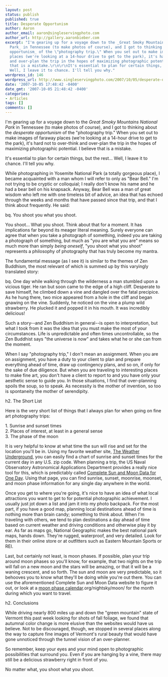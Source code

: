 ```yaml
---
layout: post
status: publish
published: true
title: Desperate Opportunism
author: Aaron
author_email: aaron@singleservingphoto.com
author_url: http://gallery.aaronbieber.com
excerpt: "I'm gearing up for a voyage down to the _Great Smoky Mountains National
  Park_ in Tennessee (to make photos of course), and I got to thinking about the _desperate
  opportunism_ of the \"photography trip.\" When you set out to make images of faraway
  places (we're looking at a 14-hour drive to get to the park), it's hard not to over-think
  and over-plan the trip in the hopes of maximizing photographic potential. I believe
  that is a mistake.\r\n\r\nIt's essential to plan for certain things, but the rest...
  Well, I leave it to chance. I'll tell you why."
wordpress_id: 146
wordpress_url: http://www.singleservingphoto.com/2007/10/05/desperate-opportunism/
date: '2007-10-05 17:48:42 -0400'
date_gmt: '2007-10-05 21:48:42 -0400'
categories:
- Articles
tags: []
comments: []
---
```

I'm gearing up for a voyage down to the _Great Smoky Mountains National
Park_ in Tennessee (to make photos of course), and I got to thinking
about the _desperate opportunism_ of the "photography trip." When you
set out to make images of faraway places (we're looking at a 14-hour
drive to get to the park), it's hard not to over-think and over-plan the
trip in the hopes of maximizing photographic potential. I believe that
is a mistake.

It's essential to plan for certain things, but the rest... Well, I leave
it to chance. I'll tell you why.<span id="more"></span><span
id="more-146"></span>

While photographing in Yosemite National Park (a totally gorgeous
place), I became acquainted with a man whom I will refer to only as
"Bear Bell." I'm not trying to be cryptic or colloquial; I really don't
know his name and he had a bear bell on his knapsack. Anyway, Bear Bell
was a man of great wisdom who left me with one timeless bit of advice,
an idea that has echoed through the weeks and months that have passed
since that trip, and that I think about frequently. He said:

bq. You shoot you what you shoot.

You shoot... What you shoot. Think about that for a moment. It has
implications far beyond its meager literal meaning. Surely everyone can
agree that when you take a photograph of something, indeed you are
taking a photograph of something, but much as "you are what you are"
means so much more than simply _being oneself_, "you shoot what you
shoot" represents a philosophy of photography that has truly become my
mantra.

The fundamental message (as I see it) is similar to the themes of Zen
Buddhism, the most relevant of which is summed up by this varyingly
translated story:

bq. One day while walking through the wilderness a man stumbled upon a
vicious tiger. He ran but soon came to the edge of a high cliff.
Desperate to save himself, he climbed down a vine and dangled over the
fatal precipice. As he hung there, two mice appeared from a hole in the
cliff and began gnawing on the vine. Suddenly, he noticed on the vine a
plump wild strawberry. He plucked it and popped it in his mouth. It was
incredibly delicious!

Such a story--and Zen Buddhism in general--is open to interpretation,
but what I took from it was the idea that you must make the most of your
circumstances. Life is unpredictable and often times uncontrollable, so
the Zen Buddhist says "the universe is _now_" and takes what he or she
can from the moment.

When I say "photography trip," I don't mean an assignment. When you are
on assignment, you have a duty to your client to plan and prepare
everything ahead of time, draw up contingency plans, and so on, if only
for the sake of due diligence. But when you are traveling to interesting
places to make fine art, you don't have a client to report to and you
have only your aesthetic sense to guide you. In those situations, I find
that over-planning spoils the soup, so to speak. As necessity is the
mother of invention, so too is spontaneity the mother of serendipity.

h2. The Short List

Here is the very short list of things that I always plan for when going
on fine art photography trips:

1\. Sunrise and sunset times\
 2. Places of interest, at least in a general sense\
 3. The phase of the moon

It is very helpful to know at what time the sun will rise and set for
the location you'll be in. Using my favorite weather site, [The Weather
Underground](http://www.weatherunderground.com), you can easily find a
chart of sunrise and sunset times for the current day in any U.S. zip
code. When planning a trip, the US Naval Observatory Astronomical
Applications Department provides a really nice tool for this, which is
predictably called [Complete Sun and Moon Data for One
Day](http://aa.usno.navy.mil/data/docs/RS_OneDay.php). Using that page,
you can find sunrise, sunset, moonrise, moonset, and moon phase
information for any single day anywhere in the world.

Once you get to where you're going, it's nice to have an idea of what
local attractions you want to get to for potential photographic
achievement. I usually just jot down a list and jam it into my photo
backpack. For the most part, if you have a good map, planning local
destinations ahead of time is nothing more than brain candy; something
to think about. When I'm traveling with others, we tend to plan
destinations a day ahead of time based on current weather and driving
conditions and otherwise play it by ear. As far as maps go, National
Geographic makes the best national park maps, hands down. They're
rugged, waterproof, and very detailed. Look for them in their online
store or at outfitters such as Eastern Mountain Sports or REI.

Last, but certainly not least, is moon phases. If possible, plan your
trip around moon phases so you'll know, for example, that two nights on
the trip will fall on a new moon and the stars will be amazing, or that
it will be a waning crescent, and so forth. The sun and moon are very
predictable, so it behooves you to know what they'll be doing while
you're out there. You can use the aforementioned Complete Sun and Moon
Data website to figure it out, or look at a [moon phase
calendar](http://stardate).org/nightsky/moon/ for the month during which
you want to travel.

h2. Conclusions

While driving nearly 800 miles up and down the "green mountain" state of
Vermont this past week looking for shots of fall foliage, we found that
autumnal color change is more elusive than the websites would have us
believe. Not to be discouraged, though, we stopped in several places
along the way to capture fine images of Vermont's rural beauty that
would have gone unnoticed through the tunnel vision of an over-planner.

So remember, keep your eyes and your mind open to photographic
possibilities that surround you. Even if you are hanging by a vine,
there may still be a delicious strawberry right in front of you.

No matter what, you shoot what you shoot.
